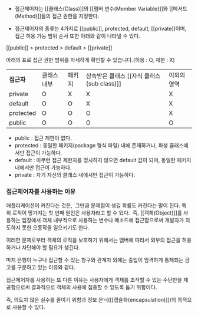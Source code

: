 - 접근제어자는 [[클래스(Class)]]의 [[멤버 변수(Member Variable)]]와 [[메서드(Method)]]들의 접근 권한을 지정한다.

- 접근제어자의 종류는 4가지로 [[public]], protected, default, [[private]]이며,  접근 허용 가능 범위 순서 또한 아래와 같이 나타낼 수 있다.

[[public]] > protected > default > [[private]]

아래의 표로 접근 권한 범위를 자세하게 확인할 수 있습니다.(허용 : O, 제한 : X)

|  |  |  |  |  |
| ---- | ---- | ---- | ---- | ---- |
| **접근자** | 클래스 내부 | 패키지 | 상속받은 클래스 [[자식 클래스(sub class)]] | 이외의 영역 |
| private | O | X | X | X |
| default | O | O | X | X |
| protected | O | O | O | X |
| public | O | O | O | O |

- public : 접근 제한이 없다.
- protected : 동일한 패키지(package 형식 파일) 내에 존재하거나, 파생 클래스에서만 접근이 가능하다.
- default : 아무런 접근 제한자를 명시하지 않으면 default 값이 되며, 동일한 패키지 내에서만 접근이 가능하다.
- private : 자기 자신의 클래스 내에서만 접근이 가능하다.

### 접근제어자를 사용하는 이유

애플리케이션이 커진다는 것은,  그만큼 문제점이 생길 확률도 커진다는 말이 된다. 
특히 로직이 망가지는 첫 번째 원인은 사용자라고 할 수 있다. 
즉, [[객체(Object)]]를 사용하는 입장에서 객체 내부적으로 사용하는 변수나 메소드에 접근함으로써 개발자가 의도하지 못한 오동작을 일으키기도 한다.

이러한 문제로부터 객체의 로직을 보호하기 위해서는 멤버에 따라서 외부의 접근을 허용하거나 차단해야 할 필요가 생긴다.

마치 은행이 누구나 접근할 수 있는 창구와 관계자 외에는 출입이 엄격하게 통제되는 금고를 구분하고 있는 이유와 같다.

접근제어자를 사용하는 또 다른 이유는 사용자에게 객체를 조작할 수 있는 수단만을 제공함으로써 결과적으로 객체의 사용에 집중할 수 있도록 돕기 위함이다.

즉, 의도치 않은 실수를 줄이기 위함과 정보 은닉([[캡슐화(encapsulation)]])의 목적으로 사용할 수 있다.